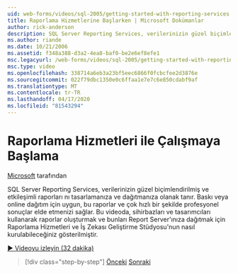 ```yaml
---
uid: web-forms/videos/sql-2005/getting-started-with-reporting-services
title: Raporlama Hizmetlerine Başlarken | Microsoft Dokümanlar
author: rick-anderson
description: SQL Server Reporting Services, verilerinizin güzel biçimlendirilmiş ve etkileşimli raporları nı tasarlamanıza ve dağıtmanıza olanak tanır. Baskı veya onl için uygundur...
ms.author: riande
ms.date: 10/21/2006
ms.assetid: f348a388-d3a2-4ea8-baf0-be2e6ef8efe1
msc.legacyurl: /web-forms/videos/sql-2005/getting-started-with-reporting-services
msc.type: video
ms.openlocfilehash: 338714a6eb3a23bf5eec6866f0fcbcfee2d3876e
ms.sourcegitcommit: 022f79dbc1350e0c6ffaa1e7e7c6e850cdabf9af
ms.translationtype: MT
ms.contentlocale: tr-TR
ms.lasthandoff: 04/17/2020
ms.locfileid: "81543294"
---
```

# <a name="getting-started-with-reporting-services"></a>Raporlama Hizmetleri ile Çalışmaya Başlama

[Microsoft](https://github.com/microsoft) tarafından

SQL Server Reporting Services, verilerinizin güzel biçimlendirilmiş ve etkileşimli raporları nı tasarlamanıza ve dağıtmanıza olanak tanır. Baskı veya online dağıtım için uygun, bu raporlar ve çok hızlı bir şekilde profesyonel sonuçlar elde etmenizi sağlar. Bu videoda, sihirbazları ve tasarımcıları kullanarak raporlar oluşturmak ve bunları Report Server'ınıza dağıtmak için Raporlama Hizmetleri ve İş Zekası Geliştirme Stüdyosu'nun nasıl kurulabileceğiniz gösterilmiştir.

[&#9654; Videoyu izleyin (32 dakika)](https://channel9.msdn.com/Blogs/ASP-NET-Site-Videos/getting-started-with-reporting-services)

> [!div class="step-by-step"]
> [Önceki](using-sql-server-management-studio.md)
> [Sonraki](building-and-customizing-reports-in-business-intelligence-development-studio.md)
